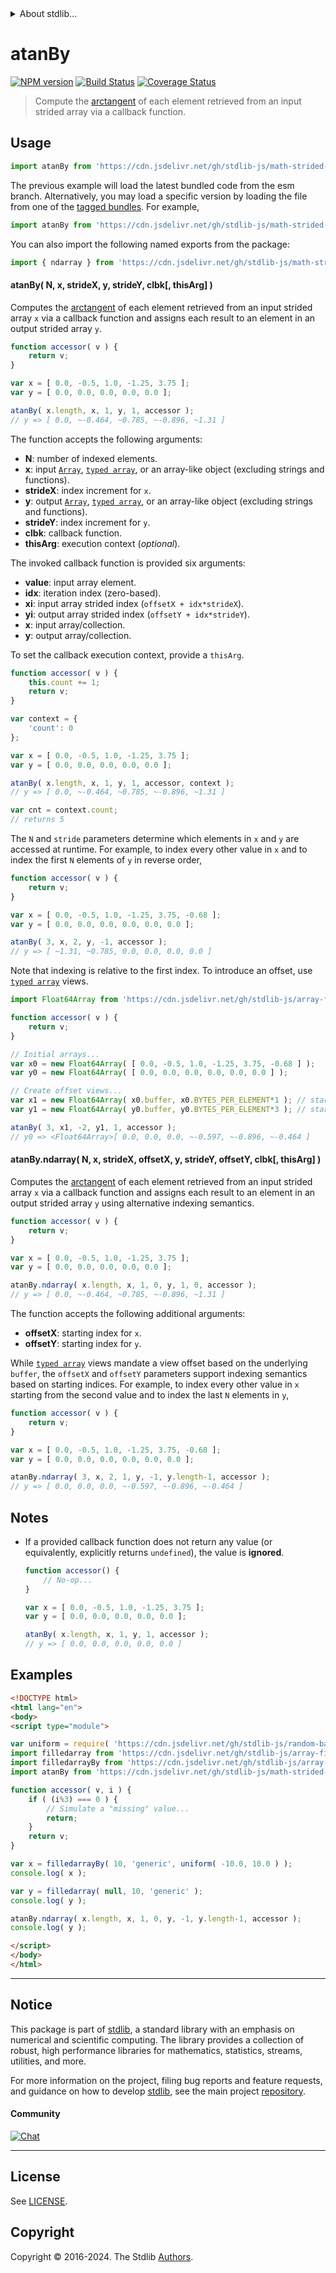 <!--

@license Apache-2.0

Copyright (c) 2021 The Stdlib Authors.

Licensed under the Apache License, Version 2.0 (the "License");
you may not use this file except in compliance with the License.
You may obtain a copy of the License at

   http://www.apache.org/licenses/LICENSE-2.0

Unless required by applicable law or agreed to in writing, software
distributed under the License is distributed on an "AS IS" BASIS,
WITHOUT WARRANTIES OR CONDITIONS OF ANY KIND, either express or implied.
See the License for the specific language governing permissions and
limitations under the License.

-->

<!-- lint disable maximum-heading-length -->


<details>
  <summary>
    About stdlib...
  </summary>
  <p>We believe in a future in which the web is a preferred environment for numerical computation. To help realize this future, we've built stdlib. stdlib is a standard library, with an emphasis on numerical and scientific computation, written in JavaScript (and C) for execution in browsers and in Node.js.</p>
  <p>The library is fully decomposable, being architected in such a way that you can swap out and mix and match APIs and functionality to cater to your exact preferences and use cases.</p>
  <p>When you use stdlib, you can be absolutely certain that you are using the most thorough, rigorous, well-written, studied, documented, tested, measured, and high-quality code out there.</p>
  <p>To join us in bringing numerical computing to the web, get started by checking us out on <a href="https://github.com/stdlib-js/stdlib">GitHub</a>, and please consider <a href="https://opencollective.com/stdlib">financially supporting stdlib</a>. We greatly appreciate your continued support!</p>
</details>

# atanBy

[![NPM version][npm-image]][npm-url] [![Build Status][test-image]][test-url] [![Coverage Status][coverage-image]][coverage-url] <!-- [![dependencies][dependencies-image]][dependencies-url] -->

> Compute the [arctangent][@stdlib/math/base/special/atan] of each element retrieved from an input strided array via a callback function.

<section class="intro">

</section>

<!-- /.intro -->



<section class="usage">

## Usage

```javascript
import atanBy from 'https://cdn.jsdelivr.net/gh/stdlib-js/math-strided-special-atan-by@esm/index.mjs';
```
The previous example will load the latest bundled code from the esm branch. Alternatively, you may load a specific version by loading the file from one of the [tagged bundles](https://github.com/stdlib-js/math-strided-special-atan-by/tags). For example,

```javascript
import atanBy from 'https://cdn.jsdelivr.net/gh/stdlib-js/math-strided-special-atan-by@v0.2.2-esm/index.mjs';
```

You can also import the following named exports from the package:

```javascript
import { ndarray } from 'https://cdn.jsdelivr.net/gh/stdlib-js/math-strided-special-atan-by@esm/index.mjs';
```

#### atanBy( N, x, strideX, y, strideY, clbk\[, thisArg] )

Computes the [arctangent][@stdlib/math/base/special/atan] of each element retrieved from an input strided array `x` via a callback function and assigns each result to an element in an output strided array `y`.

```javascript
function accessor( v ) {
    return v;
}

var x = [ 0.0, -0.5, 1.0, -1.25, 3.75 ];
var y = [ 0.0, 0.0, 0.0, 0.0, 0.0 ];

atanBy( x.length, x, 1, y, 1, accessor );
// y => [ 0.0, ~-0.464, ~0.785, ~-0.896, ~1.31 ]
```

The function accepts the following arguments:

-   **N**: number of indexed elements.
-   **x**: input [`Array`][mdn-array], [`typed array`][mdn-typed-array], or an array-like object (excluding strings and functions).
-   **strideX**: index increment for `x`.
-   **y**: output [`Array`][mdn-array], [`typed array`][mdn-typed-array], or an array-like object (excluding strings and functions).
-   **strideY**: index increment for `y`.
-   **clbk**: callback function.
-   **thisArg**: execution context (_optional_).

The invoked callback function is provided six arguments:

-   **value**: input array element.
-   **idx**: iteration index (zero-based).
-   **xi**: input array strided index (`offsetX + idx*strideX`).
-   **yi**: output array strided index (`offsetY + idx*strideY`).
-   **x**: input array/collection.
-   **y**: output array/collection.

To set the callback execution context, provide a `thisArg`.

```javascript
function accessor( v ) {
    this.count += 1;
    return v;
}

var context = {
    'count': 0
};

var x = [ 0.0, -0.5, 1.0, -1.25, 3.75 ];
var y = [ 0.0, 0.0, 0.0, 0.0, 0.0 ];

atanBy( x.length, x, 1, y, 1, accessor, context );
// y => [ 0.0, ~-0.464, ~0.785, ~-0.896, ~1.31 ]

var cnt = context.count;
// returns 5
```

The `N` and `stride` parameters determine which elements in `x` and `y` are accessed at runtime. For example, to index every other value in `x` and to index the first `N` elements of `y` in reverse order,

```javascript
function accessor( v ) {
    return v;
}

var x = [ 0.0, -0.5, 1.0, -1.25, 3.75, -0.68 ];
var y = [ 0.0, 0.0, 0.0, 0.0, 0.0, 0.0 ];

atanBy( 3, x, 2, y, -1, accessor );
// y => [ ~1.31, ~0.785, 0.0, 0.0, 0.0, 0.0 ]
```

Note that indexing is relative to the first index. To introduce an offset, use [`typed array`][mdn-typed-array] views.

```javascript
import Float64Array from 'https://cdn.jsdelivr.net/gh/stdlib-js/array-float64@esm/index.mjs';

function accessor( v ) {
    return v;
}

// Initial arrays...
var x0 = new Float64Array( [ 0.0, -0.5, 1.0, -1.25, 3.75, -0.68 ] );
var y0 = new Float64Array( [ 0.0, 0.0, 0.0, 0.0, 0.0, 0.0 ] );

// Create offset views...
var x1 = new Float64Array( x0.buffer, x0.BYTES_PER_ELEMENT*1 ); // start at 2nd element
var y1 = new Float64Array( y0.buffer, y0.BYTES_PER_ELEMENT*3 ); // start at 4th element

atanBy( 3, x1, -2, y1, 1, accessor );
// y0 => <Float64Array>[ 0.0, 0.0, 0.0, ~-0.597, ~-0.896, ~-0.464 ]
```

#### atanBy.ndarray( N, x, strideX, offsetX, y, strideY, offsetY, clbk\[, thisArg] )

Computes the [arctangent][@stdlib/math/base/special/atan] of each element retrieved from an input strided array `x` via a callback function and assigns each result to an element in an output strided array `y` using alternative indexing semantics.

```javascript
function accessor( v ) {
    return v;
}

var x = [ 0.0, -0.5, 1.0, -1.25, 3.75 ];
var y = [ 0.0, 0.0, 0.0, 0.0, 0.0 ];

atanBy.ndarray( x.length, x, 1, 0, y, 1, 0, accessor );
// y => [ 0.0, ~-0.464, ~0.785, ~-0.896, ~1.31 ]
```

The function accepts the following additional arguments:

-   **offsetX**: starting index for `x`.
-   **offsetY**: starting index for `y`.

While [`typed array`][mdn-typed-array] views mandate a view offset based on the underlying `buffer`, the `offsetX` and `offsetY` parameters support indexing semantics based on starting indices. For example, to index every other value in `x` starting from the second value and to index the last `N` elements in `y`,

```javascript
function accessor( v ) {
    return v;
}

var x = [ 0.0, -0.5, 1.0, -1.25, 3.75, -0.68 ];
var y = [ 0.0, 0.0, 0.0, 0.0, 0.0, 0.0 ];

atanBy.ndarray( 3, x, 2, 1, y, -1, y.length-1, accessor );
// y => [ 0.0, 0.0, 0.0, ~-0.597, ~-0.896, ~-0.464 ]
```

</section>

<!-- /.usage -->

<section class="notes">

## Notes

-   If a provided callback function does not return any value (or equivalently, explicitly returns `undefined`), the value is **ignored**.

    ```javascript
    function accessor() {
        // No-op...
    }

    var x = [ 0.0, -0.5, 1.0, -1.25, 3.75 ];
    var y = [ 0.0, 0.0, 0.0, 0.0, 0.0 ];

    atanBy( x.length, x, 1, y, 1, accessor );
    // y => [ 0.0, 0.0, 0.0, 0.0, 0.0 ]
    ```

</section>

<!-- /.notes -->

<section class="examples">

## Examples

<!-- eslint no-undef: "error" -->

```html
<!DOCTYPE html>
<html lang="en">
<body>
<script type="module">

var uniform = require( 'https://cdn.jsdelivr.net/gh/stdlib-js/random-base-uniform' ).factory;
import filledarray from 'https://cdn.jsdelivr.net/gh/stdlib-js/array-filled@esm/index.mjs';
import filledarrayBy from 'https://cdn.jsdelivr.net/gh/stdlib-js/array-filled-by@esm/index.mjs';
import atanBy from 'https://cdn.jsdelivr.net/gh/stdlib-js/math-strided-special-atan-by@esm/index.mjs';

function accessor( v, i ) {
    if ( (i%3) === 0 ) {
        // Simulate a "missing" value...
        return;
    }
    return v;
}

var x = filledarrayBy( 10, 'generic', uniform( -10.0, 10.0 ) );
console.log( x );

var y = filledarray( null, 10, 'generic' );
console.log( y );

atanBy.ndarray( x.length, x, 1, 0, y, -1, y.length-1, accessor );
console.log( y );

</script>
</body>
</html>
```

</section>

<!-- /.examples -->

<!-- Section for related `stdlib` packages. Do not manually edit this section, as it is automatically populated. -->

<section class="related">

</section>

<!-- /.related -->

<!-- Section for all links. Make sure to keep an empty line after the `section` element and another before the `/section` close. -->


<section class="main-repo" >

* * *

## Notice

This package is part of [stdlib][stdlib], a standard library with an emphasis on numerical and scientific computing. The library provides a collection of robust, high performance libraries for mathematics, statistics, streams, utilities, and more.

For more information on the project, filing bug reports and feature requests, and guidance on how to develop [stdlib][stdlib], see the main project [repository][stdlib].

#### Community

[![Chat][chat-image]][chat-url]

---

## License

See [LICENSE][stdlib-license].


## Copyright

Copyright &copy; 2016-2024. The Stdlib [Authors][stdlib-authors].

</section>

<!-- /.stdlib -->

<!-- Section for all links. Make sure to keep an empty line after the `section` element and another before the `/section` close. -->

<section class="links">

[npm-image]: http://img.shields.io/npm/v/@stdlib/math-strided-special-atan-by.svg
[npm-url]: https://npmjs.org/package/@stdlib/math-strided-special-atan-by

[test-image]: https://github.com/stdlib-js/math-strided-special-atan-by/actions/workflows/test.yml/badge.svg?branch=v0.2.2
[test-url]: https://github.com/stdlib-js/math-strided-special-atan-by/actions/workflows/test.yml?query=branch:v0.2.2

[coverage-image]: https://img.shields.io/codecov/c/github/stdlib-js/math-strided-special-atan-by/main.svg
[coverage-url]: https://codecov.io/github/stdlib-js/math-strided-special-atan-by?branch=main

<!--

[dependencies-image]: https://img.shields.io/david/stdlib-js/math-strided-special-atan-by.svg
[dependencies-url]: https://david-dm.org/stdlib-js/math-strided-special-atan-by/main

-->

[chat-image]: https://img.shields.io/gitter/room/stdlib-js/stdlib.svg
[chat-url]: https://app.gitter.im/#/room/#stdlib-js_stdlib:gitter.im

[stdlib]: https://github.com/stdlib-js/stdlib

[stdlib-authors]: https://github.com/stdlib-js/stdlib/graphs/contributors

[umd]: https://github.com/umdjs/umd
[es-module]: https://developer.mozilla.org/en-US/docs/Web/JavaScript/Guide/Modules

[deno-url]: https://github.com/stdlib-js/math-strided-special-atan-by/tree/deno
[deno-readme]: https://github.com/stdlib-js/math-strided-special-atan-by/blob/deno/README.md
[umd-url]: https://github.com/stdlib-js/math-strided-special-atan-by/tree/umd
[umd-readme]: https://github.com/stdlib-js/math-strided-special-atan-by/blob/umd/README.md
[esm-url]: https://github.com/stdlib-js/math-strided-special-atan-by/tree/esm
[esm-readme]: https://github.com/stdlib-js/math-strided-special-atan-by/blob/esm/README.md
[branches-url]: https://github.com/stdlib-js/math-strided-special-atan-by/blob/main/branches.md

[stdlib-license]: https://raw.githubusercontent.com/stdlib-js/math-strided-special-atan-by/main/LICENSE

[mdn-array]: https://developer.mozilla.org/en-US/docs/Web/JavaScript/Reference/Global_Objects/Array

[mdn-typed-array]: https://developer.mozilla.org/en-US/docs/Web/JavaScript/Reference/Global_Objects/TypedArray

[@stdlib/math/base/special/atan]: https://github.com/stdlib-js/math-base-special-atan/tree/esm

</section>

<!-- /.links -->
